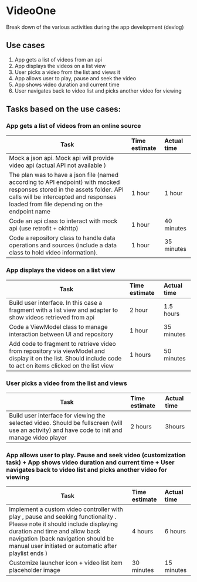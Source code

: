 # VideoOne

Break down of the various activities during the app development (devlog)

## Use cases
1. App gets a list of videos from an api
2. App displays the videos on a list view
3. User picks a video from the  list  and views it
4. App allows user to play, pause and seek  the video
5. App shows  video duration  and current  time
6. User navigates back to video list and picks another video for viewing



## Tasks based on the use cases:

### App gets a list of videos from an online source

|        Task                                                            | Time estimate   |  Actual time|
|------------------------------------------------------------------------|:----------------|:------------|
| Mock a json api. Mock api will provide video api (actual API not available )
The plan was to have a json file (named according to API endpoint) with mocked responses stored in the assets folder. API calls will be intercepted and responses loaded from file depending on the endpoint name | 1 hour | 1 hour |
| Code an api  class to interact with mock api (use retrofit + okhttp)| 1 hour | 40 minutes|
| Code a repository class  to  handle data operations and sources  (include a data class to hold video information).| 1 hour | 35 minutes|

### App displays the videos on a list view

|        Task                                                            | Time estimate   |  Actual time|
|------------------------------------------------------------------------|:----------------|:------------|
| Build user interface. In this case a fragment with a list view and adapter to show videos retrieved from api|  2 hour | 1.5 hours| 
| Code a ViewModel class to manage interaction between UI and repository | 1 hour  | 35 minutes  | 
| Add code to fragment to retrieve video from repository via viewModel and display it on the list. Should include code to act on items clicked on the list view | 1 hours | 50 minutes |

### User picks a video from the list and views

|        Task                                                            | Time estimate   |  Actual time|
|------------------------------------------------------------------------|:----------------|:------------|
| Build user interface for viewing the selected video. Should be fullscreen (will use an activity) and have code to init and manage video player | 2 hours | 3hours |
   
### App allows user to play. Pause and seek video (customization task) + App shows  video duration  and current  time + User navigates back to video list and picks another video for viewing

|        Task                                                            | Time estimate   |  Actual time|
|------------------------------------------------------------------------|:----------------|:------------| 
|Implement a custom video controller with play , pause and seeking functionality . Please note it should include displaying duration and time and allow back navigation (back navigation should be manual user initiated or automatic after playlist ends ) | 4 hours | 6 hours |
|Customize launcher icon + video list item placeholder image | 30 minutes | 15 minutes |
